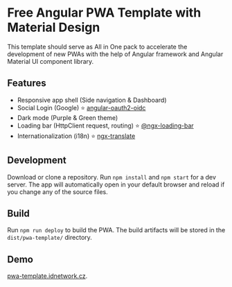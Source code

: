 # Free Angular PWA Template with Material Design

This template should serve as All in One pack to accelerate the development of new PWAs with the help of Angular framework and Angular Material UI component library.

## Features

- Responsive app shell (Side navigation & Dashboard)
- Social Login (Google) :star: [angular-oauth2-oidc](https://github.com/manfredsteyer/angular-oauth2-oidc)
- Dark mode (Purple & Green theme)
- Loading bar (HttpClient request, routing) :star: [@ngx-loading-bar](https://github.com/aitboudad/ngx-loading-bar)
- Internationalization (i18n) :star: [ngx-translate](https://github.com/ngx-translate/core)

## Development

Download or clone a repository. Run `npm install` and `npm start` for a dev server. The app will automatically open in your default browser and reload if you change any of the source files.

## Build

Run `npm run deploy` to build the PWA. The build artifacts will be stored in the `dist/pwa-template/` directory.


## Demo

[pwa-template.idnetwork.cz](https://pwa-template.idnetwork.cz).
